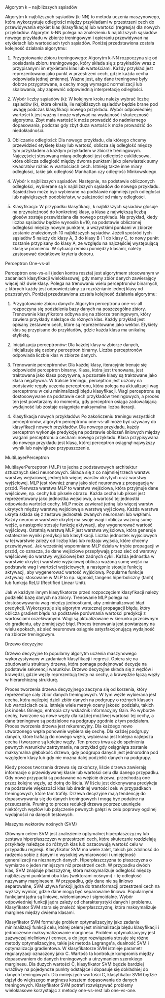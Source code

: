 Algorytm k – najbliższych sąsiadów

  Algorytm k-najbliższych sąsiadów (k-NN) to metoda uczenia maszynowego, która wykorzystuje odległości między przykładami w przestrzeni cech do przewidywania etykiet klas (klasyfikacja) lub wartości (regresja) dla nowych przykładów. Algorytm k-NN polega na znalezieniu k najbliższych sąsiadów nowego przykładu w zbiorze treningowym i opieraniu przewidywań na etykietach lub wartościach tych sąsiadów. Poniżej przedstawiona została kolejność działania algorytmu:
  
  1. Przygotowanie zbioru treningowego:
  Algorytm k-NN rozpoczyna się od posiadania zbioru treningowego, który składa się z przykładów wraz z przypisanymi im etykietami klas lub wartościami. Każdy przykład jest reprezentowany jako punkt w przestrzeni cech, gdzie każda cecha odpowiada jednej zmiennej. Ważne jest, aby dane treningowe były dobrze przygotowane, a cechy mogą wymagać normalizacji lub skalowania, aby zapewnić odpowiednią interpretację odległości.
  
  2. Wybór liczby sąsiadów (k):
  W kolejnym kroku należy wybrać liczbę sąsiadów (k), która określa, ile najbliższych sąsiadów będzie brane pod uwagę podczas klasyfikacji nowego przykładu. Wybór odpowiedniej wartości k jest ważny i może wpływać na wydajność i skuteczność algorytmu. Zbyt mała wartość k może prowadzić do nadmiernego dopasowania, podczas gdy zbyt duża wartość k może prowadzić do niedokładności.
  
  3. Obliczanie odległości:
  Dla nowego przykładu, dla którego chcemy przewidzieć etykietę klasy lub wartość, oblicza się odległość między tym przykładem a każdym przykładem w zbiorze treningowym. Najczęściej stosowaną miarą odległości jest odległość euklidesowa, która oblicza odległość między dwoma punktami jako pierwiastek sumy kwadratów różnic w wartościach cech. Istnieją także inne miary odległości, takie jak odległość Manhattan czy odległość Minkowskiego.
  4. Wybór k najbliższych sąsiadów:
  Następnie, na podstawie obliczonych odległości, wybierane są k najbliższych sąsiadów do nowego przykładu. Sąsiedztwo może być wybierane na podstawie najmniejszych odległości lub największych podobieństw, w zależności od miary odległości.
  
  5. Klasyfikacja:
  W przypadku klasyfikacji, k najbliższych sąsiadów głosuje na przynależność do konkretnej klasy, a klasa z największą liczbą głosów zostaje przewidziana dla nowego przykładu. Na przykład, kiedy liczba sąsiadów będzie wynosiła k=10, na podstawie obliczonej odległości między nowym punktem, a wszystkimi punkami w zbiorze zostanie znalezionych 10 najbliższych sąsiadów. Jeżeli spośród tych sąsiadów 5 należy do klasy A, 3 do klasy B i 1 do klasy C, to nowy punkt zostanie przypisany do klasy A, ze względu na najczęściej występującą klasę w promieniu. W sytuacji remisu pomiędzy klasami, należy zastosować dodatkowe kryteria doboru.

Perceptron One-vs-all

  Perceptron one-vs-all (jeden kontra reszta) jest algorytmem stosowanym w zadaniach klasyfikacji wieloklasowej, gdy mamy zbiór danych zawierający więcej niż dwie klasy. Polega na trenowaniu wielu perceptronów binarnych, z których każdy jest odpowiedzialny za rozróżnianie jednej klasy od pozostałych. Poniżej przedstawiona została kolejność działania algorytmu:
  
  1. Przygotowanie zbioru danych:
  Algorytm perceptronu one-vs-all rozpoczyna się podzielenia bazy danych na poszczególne zbiory. Trenowanie klasyfikatora odbywa się na zbiorze treningowym, który zawiera przykłady należące do różnych klas. Każdy przykład jest opisany zestawem cech, które są reprezentowane jako wektor. Etykiety klas są przypisane do przykładów, gdzie każda klasa ma unikalną etykietę.

  2. Inicjalizacja perceptronów:
  Dla każdej klasy w zbiorze danych, inicjalizuje się osobny perceptron binarny. Liczba perceptronów odpowiada liczbie klas w zbiorze danych.
  
  3. Trenowanie perceptronów:
  Dla każdej klasy, iteracyjnie trenuje się odpowiedni perceptron binarny. Klasa, która jest trenowana, jest traktowana jako klasa pozytywna, a pozostałe klasy są traktowane jako klasa negatywna. W trakcie treningu, perceptron jest uczony na podstawie reguły uczenia perceptronu, która polega na aktualizacji wag perceptronu w celu minimalizacji błędu klasyfikacji. Wagi perceptronu są dostosowywane na podstawie cech przykładów treningowych, a proces ten jest powtarzany do momentu, gdy perceptron osiąga zadowalającą wydajność lub zostaje osiągnięta maksymalna liczba iteracji.
  
  4. Klasyfikacja nowych przykładów:
  Po zakończeniu treningu wszystkich perceptronów, algorytm perceptronu one-vs-all może być używany do klasyfikacji nowych przykładów. Dla nowego przykładu, każdy perceptron wykonuje predykcję na podstawie obliczeń liniowych między wagami perceptronu a cechami
  nowego przykładu. Klasa przypisywana do nowego przykładu jest klasą, której perceptron osiągnął najwyższy wynik lub największe przypuszczenie.

MultiLayerPerceptron

  MultilayerPerceptron (MLP) to jedna z podstawowych architektur sztucznych sieci neuronowych. Składa się z co najmniej trzech warstw: warstwy wejściowej, jednej lub więcej warstw ukrytych oraz warstwy wyjściowej. MLP jest również znany jako sieć neuronowa z propagacją w przód. Pierwsza warstwa MLP to warstwa wejściowa, która przyjmuje dane wejściowe, np. cechy lub piksele obrazu. Każda cecha lub piksel jest reprezentowany jako jednostka wejściowa, a wartość tej jednostki odpowiada wartości cechy. MLP może zawierać jedną lub więcej warstw ukrytych między warstwą wejściową a warstwą wyjściową. Każda warstwa ukryta składa się z zestawu jednostek zwanych neuronami lub węzłami. Każdy neuron w warstwie ukrytej ma swoje wagi i oblicza ważoną sumę wejść, a następnie stosuje funkcję aktywacji, aby wygenerować wartość wyjściową. Ostatnią warstwą MLP jest warstwa wyjściowa, która generuje ostateczne wyniki predykcji lub klasyfikacji. Liczba jednostek wyjściowych w tej warstwie zależy od liczby klas lub rodzaju wyjścia, które chcemy przewidywać. Jak wcześniej wspomniano MLP działa w trybie propagacji w przód, co oznacza, że dane wejściowe przepływają przez sieć od warstwy wejściowej do warstwy wyjściowej bez żadnych cykli. Każda jednostka w warstwie ukrytej i warstwie wyjściowej oblicza ważoną sumę wejść na podstawie wag i wartości wejściowych, a następnie stosuje funkcję aktywacji, aby wygenerować wartość wyjściową. Popularne funkcje aktywacji stosowane w MLP to np. sigmoid, tangens hiperboliczny (tanh) lub funkcja ReLU (Rectified Linear Unit). 
  
  Jak w każdym innym klasyfikatorze przed rozpoczęciem klasyfikacji należy podzielić bazę danych na zbiory. Trenowanie MLP polega na dostosowywaniu wag między jednostkami, aby zminimalizować błąd predykcji. Wykorzystuje się algorytm wstecznej propagacji błędu, który oblicza gradient błędu na podstawie porównania wartości predykcji z wartościami oczekiwanymi. Wagi są aktualizowane w kierunku przeciwnym do gradientu, aby zmniejszyć błąd. Proces trenowania jest powtarzany na wielu epokach, aż sieć neuronowa osiągnie satysfakcjonującą wydajność na zbiorze treningowym.

Drzewo decyzyjne

  Drzewo decyzyjne to popularny algorytm uczenia maszynowego wykorzystywany w zadaniach klasyfikacji i regresji. Opiera się na zbudowaniu struktury drzewa, która pomaga podejmować decyzje na podstawie sekwencji warunków. Drzewo decyzyjne składa się z węzłów i krawędzi, gdzie węzły reprezentują testy na cechy, a krawędzie łączą węzły w hierarchiczną strukturę.
  
  Proces tworzenia drzewa decyzyjnego zaczyna się od korzenia, który reprezentuje cały zbiór danych treningowych. W tym węźle wybierana jest cecha, która najlepiej dzieli zbiór danych na podgrupy o różnych klasach lub wartościach celu. Istnieje wiele metryk oceny jakości podziału, takich jak indeks Giniego, entropia czy wskaźnik informacyjny Gain. Po wyborze cechy, tworzone są nowe węzły dla każdej możliwej wartości tej cechy, a dane treningowe są podzielone na podgrupy zgodnie z tym podziałem. Proces tworzenia drzewa jest rekurencyjny. Dla każdego nowo utworzonego węzła ponownie wybiera się cechę. Dla każdej podgrupy danych, które trafiają do nowego węzła, wybierana jest kolejna najlepsza cecha i tworzone są kolejne węzły. Ten proces trwa aż do spełnienia pewnych warunków zatrzymania, na przykład gdy osiągnięta zostanie maksymalna głębokość drzewa, gdy podgrupa danych jest jednorodna pod względem klasy lub gdy nie można dalej podzielić danych na podgrupy.
  
  Kiedy proces tworzenia drzewa się zakończy, liście drzewa zawierają informacje o przewidywanej klasie lub wartości celu dla danego przypadku. Gdy nowe przypadki są podawane na wejście drzewa, przechodzą one przez kolejne węzły, aż dotrą do liścia. W liściu jest dokonywana predykcja na podstawie większości klas lub średniej wartości celu w przypadkach treningowych, które tam trafiły. Drzewa decyzyjne mają tendencję do dopasowywania się do danych treningowych i mogą być podatne na przeuczenie. Pruning to proces redukcji drzewa poprzez usunięcie niektórych węzłów lub połączenie pewnych gałęzi w celu poprawy ogólnej wydajności na danych testowych.

Maszyna wektorów nośnych (SVM)

  Głównym celem SVM jest znalezienie optymalnej hiperpłaszczyzny lub zestawu hiperpłaszczyzn w przestrzeni cech, które skutecznie rozdzielają przykłady należące do różnych klas lub oszacowują wartość celu w przypadku regresji. Klasyfikator SVM ma wiele zalet, takich jak zdolność do radzenia sobie z danymi o wysokiej wymiarowości i umiejętność generalizacji na nieznanych danych. Hiperpłaszczyzna to płaszczyzna o wymiarze o jeden mniejszym niż przestrzeń cech. W przypadku dwóch klas, SVM znajduje płaszczyznę, która maksymalizuje odległość między najbliższymi punktami obu klas (wektorami nośnymi) - tę odległość nazywamy marginesem. W przypadku, gdy dane nie są liniowo separowalne, SVM używa funkcji jądra do transformacji przestrzeni cech na wyższy wymiar, gdzie dane mogą być separowalne liniowo. Popularnymi funkcjami jądra są liniowe, wielomianowe i sigmoidalne. Wybór odpowiedniej funkcji jądra zależy od charakterystyki danych i problemu. Klasyfikator
SVM stara się znaleźć hiperpłaszczyznę, która maksymalizuje margines między dwiema klasami.

  Klasyfikator SVM formułuje problem optymalizacyjny jako zadanie minimalizacji funkcji celu, której celem jest minimalizacja błędu klasyfikacji i jednoczesne maksymalizowanie marginesu. Problem optymalizacyjny jest zazwyczaj nieliniowy i convex, a do jego rozwiązania stosuje się różne metody optymalizacyjne, takie jak metoda Lagrange'a, dualność SVM i optymalizacja gradientowa. W klasyfikatorze SVM istnieje parametr regularyzacji oznaczony jako C. Wartość ta kontroluje kompromis między dopasowaniem do danych treningowych a utrzymaniem szerokiego marginesu. Dla dużych wartości C, klasyfikator SVM będzie bardziej wrażliwy na pojedyncze punkty odstające i dopasuje się dokładniej do danych treningowych. Dla mniejszych wartości C, klasyfikator SVM będzie dążył do większego marginesu kosztem dopasowania do danych treningowych. Klasyfikator SVM potrafi rozwiązywać problemy wieloklasowe korzystając z metody one-vs-rest lub one-vs-one.
